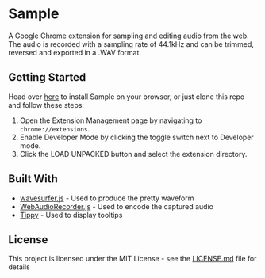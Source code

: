 # Sample
A Google Chrome extension for sampling and editing audio from the web.\
The audio is recorded with a sampling rate of 44.1kHz and can be trimmed, reversed and exported in a .WAV format.

## Getting Started

Head over [here](https://chrome.google.com/webstore/detail/sample/kpkcennohgffjdgaelocingbmkjnpjgc) to install Sample on your browser, 
or just clone this repo and follow these steps:
  1. Open the Extension Management page by navigating to `chrome://extensions`.
  2. Enable Developer Mode by clicking the toggle switch next to Developer mode.
  3. Click the LOAD UNPACKED button and select the extension directory.

## Built With

* [wavesurfer.js](https://wavesurfer-js.org/) - Used to produce the pretty waveform
* [WebAudioRecorder.js](https://github.com/higuma/web-audio-recorder-js/) - Used to encode the captured audio
* [Tippy](https://atomiks.github.io/tippyjs/) - Used to display tooltips

## License

This project is licensed under the MIT License - see the [LICENSE.md](LICENSE) file for details

